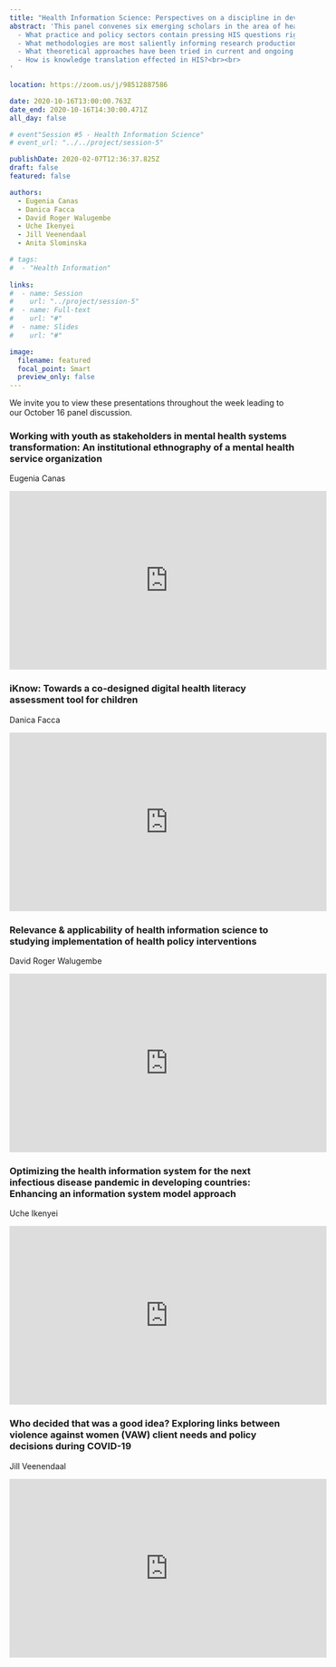 ```yaml
---
title: "Health Information Science: Perspectives on a discipline in development (Panel)"
abstract: 'This panel convenes six emerging scholars in the area of health information science, to trace some of the multiple pathways taken by this pluralistic discipline in research, practice and policy areas. How is HIS developing as an academic discipline? In describing the conceptual and methodological concerns of their work, presenters will raise some of the live questions shaping a health information science lens, including: <br><br>
  - What practice and policy sectors contain pressing HIS questions right now? <br> 
  - What methodologies are most saliently informing research production in HIS?  <br>
  - What theoretical approaches have been tried in current and ongoing HIS research?  <br>
  - How is knowledge translation effected in HIS?<br><br>
'

location: https://zoom.us/j/98512887586

date: 2020-10-16T13:00:00.763Z
date_end: 2020-10-16T14:30:00.471Z
all_day: false

# event"Session #5 - Health Information Science"
# event_url: "../../project/session-5"

publishDate: 2020-02-07T12:36:37.825Z
draft: false
featured: false

authors:
  - Eugenia Canas
  - Danica Facca
  - David Roger Walugembe
  - Uche Ikenyei
  - Jill Veenendaal
  - Anita Slominska

# tags:
#  - "Health Information"
  
links:
#  - name: Session
#    url: "../project/session-5"
#  - name: Full-text
#    url: "#"
#  - name: Slides
#    url: "#"

image:
  filename: featured
  focal_point: Smart
  preview_only: false
---
```



We invite you to view these presentations throughout the week leading to our October 16 panel discussion.

### Working with youth as stakeholders in mental health systems transformation: An institutional ethnography of a mental health service organization
Eugenia Canas

<iframe width="560" height="315" src="https://www.youtube.com/embed/6aBNOja2VZk" frameborder="0" allow="accelerometer; autoplay; clipboard-write; encrypted-media; gyroscope; picture-in-picture" allowfullscreen></iframe>

### iKnow: Towards a co-designed digital health literacy assessment tool for children
Danica Facca

<iframe width="560" height="315" src="https://www.youtube.com/embed/wpkjCWIwbRA" frameborder="0" allow="accelerometer; autoplay; clipboard-write; encrypted-media; gyroscope; picture-in-picture" allowfullscreen></iframe>

### Relevance & applicability of health information science to studying implementation of health policy interventions
David Roger Walugembe

<iframe width="560" height="315" src="https://www.youtube.com/embed/YEUyEV7HJuU" frameborder="0" allow="accelerometer; autoplay; clipboard-write; encrypted-media; gyroscope; picture-in-picture" allowfullscreen></iframe>

### Optimizing the health information system for the next infectious disease pandemic in developing countries: Enhancing an information system model approach
Uche Ikenyei

<iframe width="560" height="315" src="https://www.youtube.com/embed/hA7zOc2z8HA" frameborder="0" allow="accelerometer; autoplay; clipboard-write; encrypted-media; gyroscope; picture-in-picture" allowfullscreen></iframe>

### Who decided that was a good idea? Exploring links between violence against women (VAW) client needs and policy decisions during COVID-19
Jill Veenendaal

<iframe width="560" height="315" src="https://www.youtube.com/embed/R_iAQM1bEKU" frameborder="0" allow="accelerometer; autoplay; clipboard-write; encrypted-media; gyroscope; picture-in-picture" allowfullscreen></iframe>